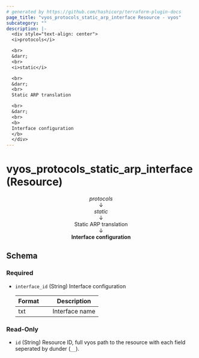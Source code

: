```yaml
---
# generated by https://github.com/hashicorp/terraform-plugin-docs
page_title: "vyos_protocols_static_arp_interface Resource - vyos"
subcategory: ""
description: |-
  <div style="text-align: center">
  <i>protocols</i>

  <br>
  &darr;
  <br>
  <i>static</i>

  <br>
  &darr;
  <br>
  Static ARP translation

  <br>
  &darr;
  <br>
  <b>
  Interface configuration
  </b>
  </div>
---
```


# vyos_protocols_static_arp_interface (Resource)

<div style="text-align: center">
<i>protocols</i>

<br>
&darr;
<br>
<i>static</i>

<br>
&darr;
<br>
Static ARP translation

<br>
&darr;
<br>
<b>
Interface configuration
</b>
</div>



<!-- schema generated by tfplugindocs -->
## Schema

### Required

- `interface_id` (String) Interface configuration

    |  Format &emsp; | Description  |
    |----------|---------------|
    |  txt  &emsp; |  Interface name  |

### Read-Only

- `id` (String) Resource ID, full vyos path to the resource with each field seperated by dunder (`__`).
